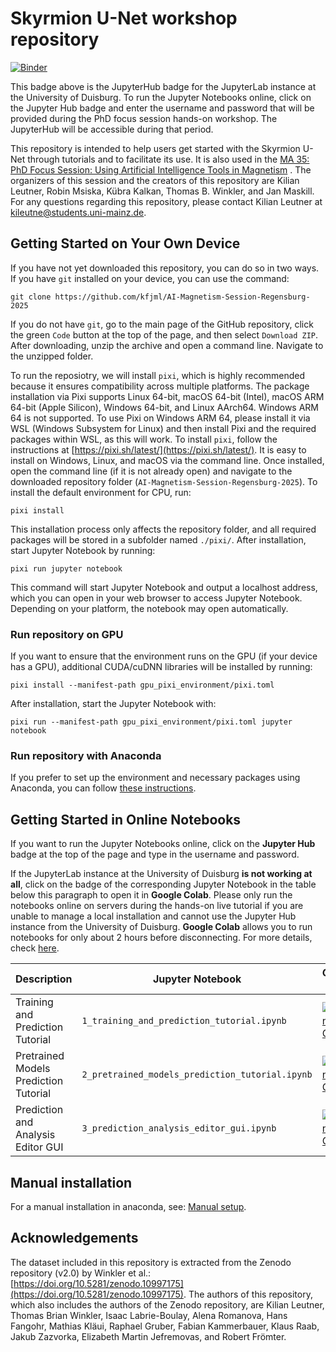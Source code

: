 # Skyrmion U-Net workshop repository

[![Binder](https://img.shields.io/badge/JupyterHub-Ready-orange?logo=jupyter)](https://plg.physlab.uni-due.de:80/hub/login?next=%2Fhub%2F)

This badge above is the JupyterHub badge for the JupyterLab instance at the University of Duisburg. To run the Jupyter Notebooks online, click on the Jupyter Hub badge and enter the username and password that will be provided during the PhD focus session hands-on workshop. The JupyterHub will be accessible during that period.

This repository is intended to help users get started with the Skyrmion U-Net through tutorials and to facilitate its use. It is also used in the [MA 35: PhD Focus Session: Using Artificial Intelligence Tools in Magnetism](https://www.dpg-verhandlungen.de/year/2025/conference/regensburg/part/ma/session/35/contribution/5) . The organizers of this session and the creators of this repository are Kilian Leutner, Robin Msiska, Kübra Kalkan, Thomas B. Winkler, and Jan Maskill. For any questions regarding this repository, please contact Kilian Leutner at kileutne@students.uni-mainz.de.

## Getting Started on Your Own Device

If you have not yet downloaded this repository, you can do so in two ways. If you have `git` installed on your device, you can use the command:

```
git clone https://github.com/kfjml/AI-Magnetism-Session-Regensburg-2025
```

If you do not have `git`, go to the main page of the GitHub repository, click the green `Code` button at the top of the page, and then select `Download ZIP`. After downloading, unzip the archive and open a command line. Navigate to the unzipped folder.

To run the reposiotry, we will install `pixi`, which is highly recommended because it ensures compatibility across multiple platforms. The package installation via Pixi supports Linux 64-bit, macOS 64-bit (Intel), macOS ARM 64-bit (Apple Silicon), Windows 64-bit, and Linux AArch64. Windows ARM 64 is not supported. To use Pixi on Windows ARM 64, please install it via WSL (Windows Subsystem for Linux) and then install Pixi and the required packages within WSL, as this will work. To install `pixi`, follow the instructions at [https://pixi.sh/latest/](https://pixi.sh/latest/). It is easy to install on Windows, Linux, and macOS via the command line. Once installed, open the command line (if it is not already open) and navigate to the downloaded repository folder (`AI-Magnetism-Session-Regensburg-2025`). To install the default environment for CPU, run:

```
pixi install
```

This installation process only affects the repository folder, and all required packages will be stored in a subfolder named `./pixi/`. After installation, start Jupyter Notebook by running:

```
pixi run jupyter notebook
```

This command will start Jupyter Notebook and output a localhost address, which you can open in your web browser to access Jupyter Notebook. Depending on your platform, the notebook may open automatically.

### Run repository on GPU

If you want to ensure that the environment runs on the GPU (if your device has a GPU), additional CUDA/cuDNN libraries will be installed by running:

```
pixi install --manifest-path gpu_pixi_environment/pixi.toml
```

After installation, start the Jupyter Notebook with:

```
pixi run --manifest-path gpu_pixi_environment/pixi.toml jupyter notebook
```

### Run repository with Anaconda

If you prefer to set up the environment and necessary packages using Anaconda, you can follow [these instructions](./using-conda.md).

## Getting Started in Online Notebooks

If you want to run the Jupyter Notebooks online, click on the **Jupyter Hub** badge at the top of the page and type in the username and password. 

If the JupyterLab instance at the University of Duisburg **is not working at all**, click on the badge of the corresponding Jupyter Notebook in the table below this paragraph to open it in **Google Colab**. Please only run the notebooks online on servers during the hands-on live tutorial if you are unable to manage a local installation and cannot use the Jupyter Hub instance from the University of Duisburg. **Google Colab** allows you to run notebooks for only about 2 hours before disconnecting. For more details, check [here](./google-colab.md).

| Description | Jupyter Notebook | Google Colab |
|---|---|---|
| Training and Prediction Tutorial | `1_training_and_prediction_tutorial.ipynb` |  [![Open In Colab](https://colab.research.google.com/assets/colab-badge.svg)](https://colab.research.google.com/github/kfjml/AI-Magnetism-Session-Regensburg-2025/blob/main/1_training_and_prediction_tutorial.ipynb) | 
| Pretrained Models Prediction Tutorial | `2_pretrained_models_prediction_tutorial.ipynb` |  [![Open In Colab](https://colab.research.google.com/assets/colab-badge.svg)](https://colab.research.google.com/github/kfjml/AI-Magnetism-Session-Regensburg-2025/blob/main/2_pretrained_models_prediction_tutorial.ipynb) | 
| Prediction and Analysis Editor GUI  | `3_prediction_analysis_editor_gui.ipynb`  |  [![Open In Colab](https://colab.research.google.com/assets/colab-badge.svg)](https://colab.research.google.com/github/kfjml/AI-Magnetism-Session-Regensburg-2025/blob/main/3_prediction_analysis_editor_gui.ipynb) | 


## Manual installation

For a manual installation in anaconda, see: [Manual setup](./manual-setup.md).

## Acknowledgements

The dataset included in this repository is extracted from the Zenodo repository (v2.0) by Winkler et al.: [https://doi.org/10.5281/zenodo.10997175](https://doi.org/10.5281/zenodo.10997175). The authors of this repository, which also includes the authors of the Zenodo repository, are Kilian Leutner, Thomas Brian Winkler, Isaac Labrie-Boulay, Alena Romanova, Hans Fangohr, Mathias Kläui, Raphael Gruber, Fabian Kammerbauer, Klaus Raab, Jakub Zazvorka, Elizabeth Martin Jefremovas, and Robert Frömter.
